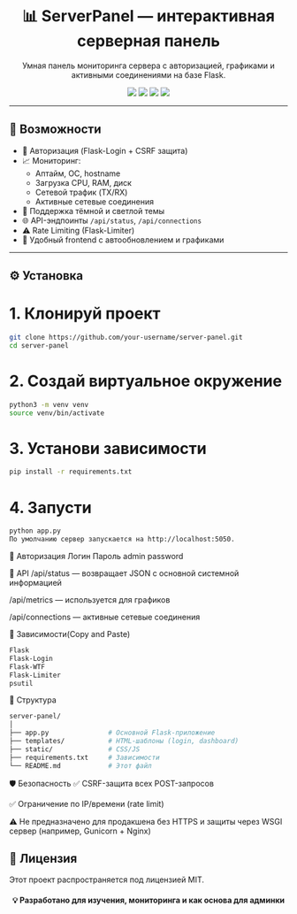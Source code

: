 <h1 align="center">📊 ServerPanel — интерактивная серверная панель</h1>

<p align="center">
  Умная панель мониторинга сервера с авторизацией, графиками и активными соединениями на базе Flask.
</p>

<p align="center">
  <img src="https://img.shields.io/badge/Python-3.10%2B-blue?style=flat&logo=python" />
  <img src="https://img.shields.io/badge/Flask-%20microframework-green?style=flat&logo=flask" />
  <img src="https://img.shields.io/badge/OS-Mac%20%7C%20Linux-lightgrey?style=flat" />
  <img src="https://img.shields.io/badge/license-MIT-blue" />
</p>

---

## 🚀 Возможности

- 🔐 Авторизация (Flask-Login + CSRF защита)
- 📈 Мониторинг:
  - Аптайм, ОС, hostname
  - Загрузка CPU, RAM, диск
  - Сетевой трафик (TX/RX)
  - Активные сетевые соединения
- 🌙 Поддержка тёмной и светлой темы
- 🌐 API-эндпоинты `/api/status`, `/api/connections`
- ⚠️ Rate Limiting (Flask-Limiter)
- 🧩 Удобный frontend с автообновлением и графиками

---

## ⚙️ Установка

# 1. Клонируй проект
```bash
git clone https://github.com/your-username/server-panel.git
cd server-panel
```

# 2. Создай виртуальное окружение
```bash
python3 -m venv venv
source venv/bin/activate
```
# 3. Установи зависимости
```bash
pip install -r requirements.txt
```

# 4. Запусти
```bash
python app.py
По умолчанию сервер запускается на http://localhost:5050.
```

🔐 Авторизация
Логин	Пароль
admin	password

📡 API
/api/status — возвращает JSON с основной системной информацией

/api/metrics — используется для графиков

/api/connections — активные сетевые соединения

🧰 Зависимости(Copy and Paste)
```bash
Flask
Flask-Login
Flask-WTF
Flask-Limiter
psutil
```

📁 Структура
```bash
server-panel/
│
├── app.py               # Основной Flask-приложение
├── templates/           # HTML-шаблоны (login, dashboard)
├── static/              # CSS/JS
├── requirements.txt     # Зависимости
└── README.md            # Этот файл
```
🛡 Безопасность
✅ CSRF-защита всех POST-запросов

✅ Ограничение по IP/времени (rate limit)

⚠️ Не предназначено для продакшена без HTTPS и защиты через WSGI сервер (например, Gunicorn + Nginx)

## 📄 Лицензия
Этот проект распространяется под лицензией MIT.

<h4 align="center">💡 Разработано для изучения, мониторинга и как основа для админки</h4>
